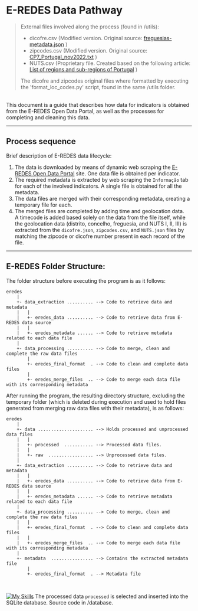 # E-REDES Data Pathway


>External files involved along the process (found in /utils):
  >- dicofre.csv (Modified version. Original source: [freguesias-metadata.json](https://dados.gov.pt/pt/datasets/freguesias-de-portugal/) )
  >- zipcodes.csv (Modified version. Original source: [CP7_Portugal_nov2022.txt](https://github.com/temospena/CP7/tree/master/CP7%20Portugal) )
  >- NUTS.csv (Proprietary file. Created based on the following article: [List of regions and sub-regions of Portugal](https://en.wikipedia.org/wiki/List_of_regions_and_sub-regions_of_Portugal) )
> 
>The dicofre and zipcodes original files where formatted by executing the 'format_loc_codes.py' script, found in the same /utils folder.

<br>
This document is a guide that describes how data for indicators is obtained from the E-REDES Open Data Portal, as well as the processes for completing and cleaning this data.

---

## Process sequence
Brief description of E-REDES data lifecycle:

  1. The data is downloaded by means of dynamic web scraping the [E-REDES Open Data Portal](https://e-redes.opendatasoft.com/pages/homepage/) site. One data file is obtained per indicator.
  2. The required metadata is extracted by web scraping the `Informação` tab for each of the involved indicators. A single file is obtained for all the metadata.
  3. The data files are merged with their corresponding metadata, creating a temporary file for each.
  4. The merged files are completed by adding time and geolocation data. <br> A timecode is added based solely on the data from the file itself, while the geolocation data (distrito, concelho, freguesía, and NUTS I, II, III) is extracted from the `dicofre.json`, `zipcodes.csv`, and `NUTS.json` files by matching the zipcode or dicofre number present in each record of the file.

---

## E-REDES Folder Structure:
The  folder structure before executing the program is as it follows:

```
eredes
    |
    +- data_extraction .......... --> Code to retrieve data and metadata
    |   |
    |   +- eredes_data .......... --> Code to retrieve data from E-REDES data source
    |   |
    |   +- eredes_metadata ...... --> Code to retrieve metadata related to each data file
    |
    +- data_processing .......... --> Code to merge, clean and complete the raw data files
        |
        +- eredes_final_format  . --> Code to clean and complete data files
        |    
        +- eredes_merge_files  .. --> Code to merge each data file with its corresponding metadata
```

After running the program, the resulting directory structure, excluding the temporary folder (which is deleted during execution and used to hold files generated from merging raw data files with their metadata), is as follows:

```
eredes
    |
    +- data ..................... --> Holds processed and unprocessed data files
    |   |
    |   +- processed  ........... --> Processed data files.
    |   |
    |   +- raw  ................. --> Unprocessed data files.
    |
    +- data_extraction .......... --> Code to retrieve data and metadata
    |   |
    |   +- eredes_data .......... --> Code to retrieve data from E-REDES data source
    |   |
    |   +- eredes_metadata ...... --> Code to retrieve metadata related to each data file
    |
    +- data_processing .......... --> Code to merge, clean and complete the raw data files
    |   |
    |   +- eredes_final_format  . --> Code to clean and complete data files
    |   |
    |   +- eredes_merge_files  .. --> Code to merge each data file with its corresponding metadata
    |
    +- metadata  ................ --> Contains the extracted metadata file
        |
        +- eredes_final_format  . --> Metadata file
```

<br>

[![My Skills](https://skillicons.dev/icons?i=sqlite&theme=light)](https://skillicons.dev)
The processed data `processed` is selected and inserted into the SQLite database. Source code in /database.

